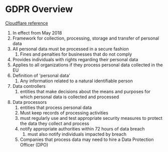 # GDPR Overview

[Cloudflare reference](https://www.cloudflare.com/learning/privacy/what-is-the-gdpr/)

1. In effect from May 2018
1. Framework for collection, processing, storage and transfer of personal data
1. All personal data must be processed in a secure fashion
   1. Fines and penalties for businesses that do not comply
1. Provides individuals with rights regarding their personal data
1. Applies to all organizations if they process personal data collected in the EU
1. Definition of 'personal data'
   1. Any information related to a natural identifiable person
1. Data controllers
   1. entities that make decisions about the means and purposes for which personal data is collected and processed
1. Data processors
   1. entities that process personal data
   1. Must keep records of processing activities
   1. must regularly use and test appropriate security measures to protect the data they collect and process
   1. notify appropriate authorities within 72 hours of data breach
      1. must also notify individuals impacted by breach
   1. Companies that process data may need to hire a Data Protection Officer (DPO)
